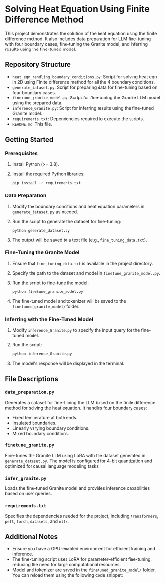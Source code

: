 # Solving Heat Equation Using Finite Difference Method

This project demonstrates the solution of the heat equation using the finite difference method. It also includes data preparation for LLM fine-tuning with four boundary cases, fine-tuning the Granite model, and inferring results using the fine-tuned model.

## Repository Structure
- `heat_eqn_handling_boundary_conditions.py`: Script for solving heat eqn in 2D using Finite difference method for all the 4 boundary conditions.
- `generate_dataset.py`: Script for preparing data for fine-tuning based on four boundary cases.
- `finetune_granite_model.py`: Script for fine-tuning the Granite LLM model using the prepared data.
- `inference_Granite.py`: Script for inferring results using the fine-tuned Granite model.
- `requirements.txt`: Dependencies required to execute the scripts.
- `README.md`: This file.

## Getting Started

### Prerequisites

1. Install Python (>= 3.8).
2. Install the required Python libraries:

   ```bash
   pip install -r requirements.txt
   ```

### Data Preparation

1. Modify the boundary conditions and heat equation parameters in `generate_dataset.py` as needed.
2. Run the script to generate the dataset for fine-tuning:

   ```bash
   python generate_dataset.py
   ```
3. The output will be saved to a text file (e.g., `fine_tuning_data.txt`).

### Fine-Tuning the Granite Model

1. Ensure that `fine_tuning_data.txt` is available in the project directory.
2. Specify the path to the dataset and model in `finetune_granite_model.py`.
3. Run the script to fine-tune the model:

   ```bash
   python finetune_granite_model.py
   ```
4. The fine-tuned model and tokenizer will be saved to the `finetuned_granite_model/` folder.

### Inferring with the Fine-Tuned Model

1. Modify `inference_Granite.py` to specify the input query for the fine-tuned model.
2. Run the script:

   ```bash
   python inference_Granite.py
   ```
3. The model's response will be displayed in the terminal.

## File Descriptions

### `data_preparation.py`
Generates a dataset for fine-tuning the LLM based on the finite difference method for solving the heat equation. It handles four boundary cases:
- Fixed temperature at both ends.
- Insulated boundaries.
- Linearly varying boundary conditions.
- Mixed boundary conditions.

### `finetune_granite.py`
Fine-tunes the Granite LLM using LoRA with the dataset generated in `generate_dataset.py`. The model is configured for 4-bit quantization and optimized for causal language modeling tasks.

### `infer_granite.py`
Loads the fine-tuned Granite model and provides inference capabilities based on user queries.

### `requirements.txt`
Specifies the dependencies needed for the project, including `transformers`, `peft`, `torch`, `datasets`, and `nltk`.

## Additional Notes

- Ensure you have a GPU-enabled environment for efficient training and inference.
- The fine-tuning script uses LoRA for parameter-efficient fine-tuning, reducing the need for large computational resources.
- Model and tokenizer are saved in the `finetuned_granite_model/` folder. You can reload them using the following code snippet:


